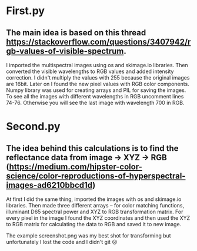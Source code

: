 # First.py

## The main idea is based on this thread https://stackoverflow.com/questions/3407942/rgb-values-of-visible-spectrum. 

I imported the multispectral images using os and skimage.io libraries. Then converted the visible wavelengths to RGB values and added intensity correction. I didn't multiply the values with 255 because the original images are 16bit. Later on I found the new pixel values with RGB color components. Numpy library was used for creating arrays and PIL for saving the images. To see all the images with different wavelengths in RGB uncomment lines 74-76. Otherwise you will see the last image with wavelength 700 in RGB. 

# Second.py 

## The idea behind this calculations is to find the reflectance data from image -> XYZ -> RGB (https://medium.com/hipster-color-science/color-reproductions-of-hyperspectral-images-ad6210bbcd1d)

At first I did the same thing, imported the images with os and skimage.io libraries. Then made three different arrays – for color matching functions, illuminant D65 spectral power and XYZ to RGB transformation matrix. For every pixel in the image I found the XYZ coordinates and then used the XYZ to RGB matrix for calculating the data to RGB and saved it to new image. 

The example screenshot.png was my best shot for transforming but unfortunately I lost the code and I didn't git ☹️
